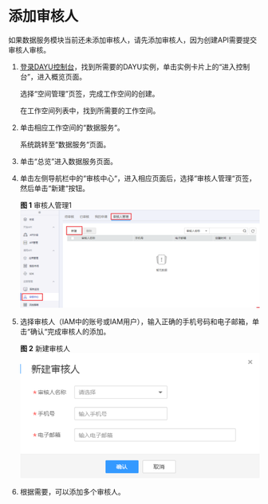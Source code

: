 # 添加审核人<a name="dayu_01_0313"></a>

如果数据服务模块当前还未添加审核人，请先添加审核人，因为创建API需要提交审核人审核。

1.  [登录DAYU控制台](https://console.huaweicloud.com/dayu/)，找到所需要的DAYU实例，单击实例卡片上的“进入控制台”，进入概览页面。

    选择“空间管理”页签，完成工作空间的创建。

    在工作空间列表中，找到所需要的工作空间。


1.  单击相应工作空间的“数据服务“。

    系统跳转至“数据服务“页面。


1.  单击“总览”进入数据服务页面。
2.  单击左侧导航栏中的“审核中心“，进入相应页面后，选择“审核人管理“页签，然后单击“新建“按钮。

    **图 1**  审核人管理1<a name="zh-cn_topic_0190204737_fig6633558416"></a>  
    ![](figures/审核人管理1.png "审核人管理1")

3.  选择审核人（IAM中的账号或IAM用户），输入正确的手机号码和电子邮箱，单击“确认“完成审核人的添加。

    **图 2**  新建审核人<a name="zh-cn_topic_0190204737_fig10350205363317"></a>  
    ![](figures/新建审核人.png "新建审核人")

4.  根据需要，可以添加多个审核人。

